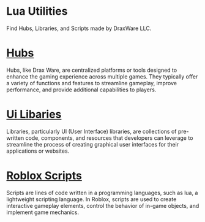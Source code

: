 # Lua Utilities

Find Hubs, Libraries, and Scripts made by DraxWare LLC.

# [Hubs](Hubs)
Hubs, like Drax Ware, are centralized platforms or tools designed to enhance the gaming experience across multiple games. They typically offer a variety of functions and features to streamline gameplay, improve performance, and provide additional capabilities to players.

# [Ui Libaries](Ui%20Libraries)
Libraries, particularly UI (User Interface) libraries, are collections of pre-written code, components, and resources that developers can leverage to streamline the process of creating graphical user interfaces for their applications or websites.

# [Roblox Scripts]([Scripts])
Scripts are lines of code written in a programming languages, such as lua, a lightweight scripting language. In Roblox, scripts are used to create interactive gameplay elements, control the behavior of in-game objects, and implement game mechanics.

